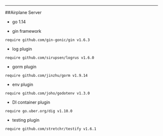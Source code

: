 ----
##Airplane Server


* go 1.14

* gin framework
```
require github.com/gin-gonic/gin v1.6.3
```

* log plugin
```
require github.com/sirupsen/logrus v1.6.0
```

* gorm plugin
```
require github.com/jinzhu/gorm v1.9.14
```

* env plugin
```
require github.com/joho/godotenv v1.3.0
```

* DI container plugin
```
require go.uber.org/dig v1.10.0
```

* testing plugin
```
require github.com/stretchr/testify v1.6.1
```
